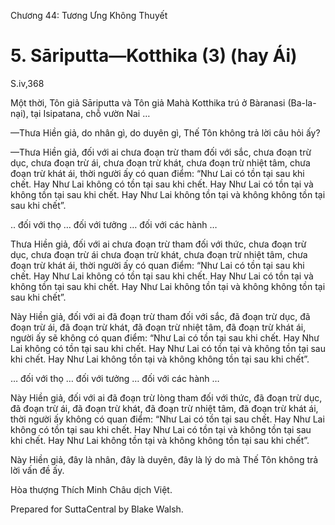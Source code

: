  

Chương 44: Tương Ưng Không Thuyết

# 5\. Sāriputta—Kotthika (3) (hay Ái)

S.iv,368

Một thời, Tôn giả Sāriputta và Tôn giả Mahà Kotthika trú ở Bàranasi (Ba-la-nại), tại Isipatana, chỗ vườn Nai …

—Thưa Hiền giả, do nhân gì, do duyên gì, Thế Tôn không trả lời câu hỏi ấy?

—Thưa Hiền giả, đối với ai chưa đoạn trừ tham đối với sắc, chưa đoạn trừ dục, chưa đoạn trừ ái, chưa đoạn trừ khát, chưa đoạn trừ nhiệt tâm, chưa đoạn trừ khát ái, thời người ấy có quan điểm: “Như Lai có tồn tại sau khi chết. Hay Như Lai không có tồn tại sau khi chết. Hay Như Lai có tồn tại và không tồn tại sau khi chết. Hay Như Lai không tồn tại và không không tồn tại sau khi chết”.

.. đối với thọ … đối với tưởng … đối với các hành …

Thưa Hiền giả, đối với ai chưa đoạn trừ tham đối với thức, chưa đoạn trừ dục, chưa đoạn trừ ái chưa đoạn trừ khát, chưa đoạn trừ nhiệt tâm, chưa đoạn trừ khát ái, thời người ấy có quan điểm: “Như Lai có tồn tại sau khi chết. Hay Như Lai không có tồn tại sau khi chết. Hay Như Lai có tồn tại và không tồn tại sau khi chết. Hay Như Lai không tồn tại và không không tồn tại sau khi chết”.

Này Hiền giả, đối với ai đã đoạn trừ tham đối với sắc, đã đoạn trừ dục, đã đoạn trừ ái, đã đoạn trừ khát, đã đoạn trừ nhiệt tâm, đã đoạn trừ khát ái, người ấy sẽ không có quan điểm: “Như Lai có tồn tại sau khi chết. Hay Như Lai không có tồn tại sau khi chết. Hay Như Lai có tồn tại và không tồn tại sau khi chết. Hay Như Lai không tồn tại và không không tồn tại sau khi chết”.

… đối với thọ … đối với tưởng … đối với các hành …

Này Hiền giả, đối với ai đã đoạn trừ lòng tham đối với thức, đã đoạn trừ dục, đã đoạn trừ ái, đã đoạn trừ khát, đã đoạn trừ nhiệt tâm, đã đoạn trừ khát ái, thời người ấy không có quan điểm: “Như Lai có tồn tại sau chết. Hay Như Lai không có tồn tại sau khi chết. Hay Như Lai có tồn tại và không tồn tại sau khi chết. Hay Như Lai không tồn tại và không không tồn tại sau khi chết”.

Này Hiền giả, đây là nhân, đây là duyên, đây là lý do mà Thế Tôn không trả lời vấn đề ấy.

Hòa thượng Thích Minh Châu dịch Việt.

Prepared for SuttaCentral by Blake Walsh.